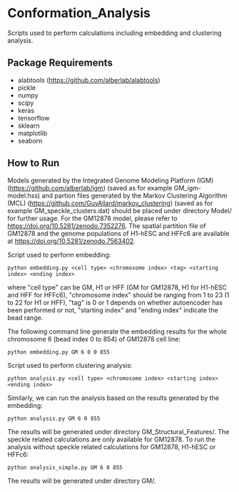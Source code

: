 # Conformation_Analysis
Scripts used to perform calculations including embedding and clustering analysis.
## Package Requirements
- alabtools (https://github.com/alberlab/alabtools)
- pickle
- numpy
- scipy
- keras
- tensorflow
- sklearn
- matplotlib
- seaborn
## How to Run
Models generated by the Integrated Genome Modeling Platform (IGM) (https://github.com/alberlab/igm) (saved as for example GM_igm-model.hss) and partion files generated by the Markov Clustering Algorithm (MCL) (https://github.com/GuyAllard/markov_clustering) (saved as for example GM_speckle_clusters.dat) should be placed under directory Model/ for further usage. For the GM12878 model, please refer to https://doi.org/10.5281/zenodo.7352276. The spatial partition file of GM12878 and the genome populations of H1-hESC and HFFc6 are available at https://doi.org/10.5281/zenodo.7563402.

Script used to perform embedding:
```
python embedding.py <cell type> <chromosome index> <tag> <starting index> <ending index>
```
where "cell type" can be GM, H1 or HFF (GM for GM12878, H1 for H1-hESC and HFF for HFFc6), "chromosome index" should be ranging from 1 to 23 (1 to 22 for H1 or HFF), "tag" is 0 or 1 depends on whether autoencoder has been performed or not, "starting index" and "ending index" indicate the bead range. 

The following command line generate the embedding results for the whole chromosome 6 (bead index 0 to 854) of GM12878 cell line:
```
python embedding.py GM 6 0 0 855
```

Script used to perform clustering analysis:
```
python analysis.py <cell type> <chromosome index> <starting index> <ending index>
```
Similarly, we can run the analysis based on the results generated by the embedding:
```
python analysis.py GM 6 0 855
```
The results will be generated under directory GM_Structural_Features/. The speckle related calculations are only available for GM12878. To run the analysis without speckle related calculations for GM12878, H1-hESC or HFFc6:
```
python analysis_simple.py GM 6 0 855
```
The results will be generated under directory GM/.

